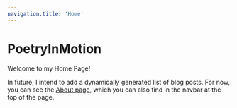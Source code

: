 ```yaml
---
navigation.title: 'Home'
---
```

# PoetryInMotion

Welcome to my Home Page!

In future, I intend to add a dynamically generated list of blog posts. For now, you can see the [About page](/about), which you can also find in the navbar at the top of the page.